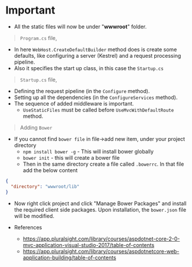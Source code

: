 # Important #

- All the static files will now be under "**wwwroot**" folder.
>`Program.cs` file,
  - In here `WebHost.CreateDefaultBuilder` method does is create some defaults, like configuring a server (Kestrel) and a request processing pipeline.
  - Also it specifies the start up class, in this case the `Startup.cs`

>`Startup.cs` file,
  - Defining the request pipeline (in the `Configure` method).
  - Setting up all the dependencies (in the `ConfigureServices` method).
  - The sequence of added middleware is important.
    - `UseStaticFiles` must be called before `UseMvcWithDefaultRoute` method.

>Adding `Bower`
  - If you cannot find `bower file` in file->add new item, under your project directory
    - `npm install bower -g` - This will install bower globally
    - `bower init` - this will create a bower file
    - Then in the same directory create a file called `.bowerrc`. In that file add the below content

```json
{
  "directory": "wwwroot/lib"
}
```
  - Now right click project and click "Manage Bower Packages" and install the required client side packages. Upon installation, the `bower.json` file will be modified.

- References
  - https://app.pluralsight.com/library/courses/aspdotnet-core-2-0-mvc-application-visual-studio-2017/table-of-contents
  - https://app.pluralsight.com/library/courses/aspdotnetcore-web-application-building/table-of-contents

